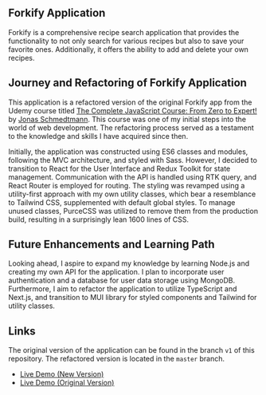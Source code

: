 
## Forkify Application 
Forkify is a comprehensive recipe search application that provides the functionality to not only search for various
recipes but also to save your favorite ones. Additionally, it offers the ability to add and delete your own recipes.

## Journey and Refactoring of Forkify Application
This application is a refactored version of the original Forkify app from the Udemy course titled [The Complete
JavaScript Course: From Zero to Expert!](https://www.udemy.com/course/the-complete-javascript-course/) by [Jonas Schmedtmann](https://twitter.com/jonasschmedtman). This course was one of my initial steps into the world of
web development. The refactoring process served as a testament to the knowledge and skills I have acquired since then.

Initially, the application was constructed using ES6 classes and modules, following the MVC architecture, and styled
with Sass. However, I decided to transition to React for the User Interface and Redux Toolkit for state management.
Communication with the API is handled using RTK query, and React Router is employed for routing. The styling was
revamped using a utility-first approach with my own utility classes, which bear a resemblance to Tailwind CSS,
supplemented with default global styles. To manage unused classes, PurceCSS was utilized to remove them from the
production build, resulting in a surprisingly lean 1600 lines of CSS.

## Future Enhancements and Learning Path
Looking ahead, I aspire to expand my knowledge by learning Node.js and creating my own API for the application. I plan
to incorporate user authentication and a database for user data storage using MongoDB. Furthermore, I aim to refactor
the application to utilize TypeScript and Next.js, and transition to MUI library for styled components and Tailwind for
utility classes.


## Links
The original version of the application can be found in the branch `v1` of this repository. The refactored version is
located in the `master` branch. 

- [Live Demo (New Version)](https://forkify-martinkamir.netlify.app/)
- [Live Demo (Original Version)](https://forkify-v1-martinkamir.netlify.app/)



